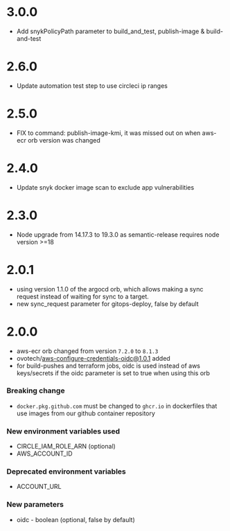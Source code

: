 # 3.0.0
* Add snykPolicyPath parameter to build_and_test, publish-image & build-and-test

# 2.6.0
* Update automation test step to use circleci ip ranges

# 2.5.0
* FIX to command: publish-image-kmi, it was missed out on when aws-ecr orb version was changed

# 2.4.0
* Update snyk docker image scan to exclude app vulnerabilities

# 2.3.0
* Node upgrade from 14.17.3 to 19.3.0 as semantic-release requires node version >=18

# 2.0.1
* using version 1.1.0 of the argocd orb, which allows making a sync request instead of waiting for sync to a target. 
* new sync_request parameter for gitops-deploy, false by default

# 2.0.0

* aws-ecr orb changed from version `7.2.0` to `8.1.3`
* ovotech/aws-configure-credentials-oidc@1.0.1 added
* for build-pushes and terraform jobs, oidc is used instead of aws keys/secrets if the oidc parameter is set to true when using this orb

### Breaking change 
* `docker.pkg.github.com` must be changed to `ghcr.io` in dockerfiles that use images from our github container repository

### New environment variables used 
* CIRCLE_IAM_ROLE_ARN (optional)
* AWS_ACCOUNT_ID

### Deprecated environment variables 
* ACCOUNT_URL

### New parameters 
* oidc - boolean (optional, false by default)
